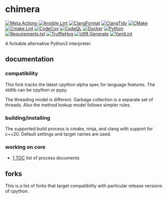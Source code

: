 # chimera

[![Meta Actions](https://github.com/asakatida/chimera/actions/workflows/actions.yml/badge.svg)](https://github.com/asakatida/chimera/actions/workflows/actions.yml) [![Ansible Lint](https://github.com/asakatida/chimera/actions/workflows/ansible-lint.yml/badge.svg)](https://github.com/asakatida/chimera/actions/workflows/ansible-lint.yml) [![ClangFormat](https://github.com/asakatida/chimera/actions/workflows/clang-format.yml/badge.svg)](https://github.com/asakatida/chimera/actions/workflows/clang-format.yml) [![ClangTidy](https://github.com/asakatida/chimera/actions/workflows/clang-tidy.yml/badge.svg)](https://github.com/asakatida/chimera/actions/workflows/clang-tidy.yml) [![CMake](https://github.com/asakatida/chimera/actions/workflows/cmake.yml/badge.svg)](https://github.com/asakatida/chimera/actions/workflows/cmake.yml) [![Cmake Lint](https://github.com/asakatida/chimera/actions/workflows/cmakelint.yml/badge.svg)](https://github.com/asakatida/chimera/actions/workflows/cmakelint.yml) [![CodeCov](https://github.com/asakatida/chimera/actions/workflows/codecov.yml/badge.svg)](https://github.com/asakatida/chimera/actions/workflows/codecov.yml) [![CodeQL](https://github.com/asakatida/chimera/actions/workflows/codeql.yml/badge.svg)](https://github.com/asakatida/chimera/actions/workflows/codeql.yml) [![Docker](https://github.com/asakatida/chimera/actions/workflows/docker.yml/badge.svg)](https://github.com/asakatida/chimera/actions/workflows/docker.yml) [![Python](https://github.com/asakatida/chimera/actions/workflows/python.yml/badge.svg)](https://github.com/asakatida/chimera/actions/workflows/python.yml) [![Requirements.txt](https://github.com/asakatida/chimera/actions/workflows/requirements-txt.yml/badge.svg)](https://github.com/asakatida/chimera/actions/workflows/requirements-txt.yml) [![TruffleHog](https://github.com/asakatida/chimera/actions/workflows/trufflehog.yml/badge.svg)](https://github.com/asakatida/chimera/actions/workflows/trufflehog.yml) [![Utf8 Generate](https://github.com/asakatida/chimera/actions/workflows/utf8-generate.yml/badge.svg)](https://github.com/asakatida/chimera/actions/workflows/utf8-generate.yml) [![YamlLint](https://github.com/asakatida/chimera/actions/workflows/yamllint.yml/badge.svg)](https://github.com/asakatida/chimera/actions/workflows/yamllint.yml)

A forkable alternative Python3 interpreter.

## documentation

### compatibility

This fork tracks the latest cpython alpha spec for language features.  The stdlib can be cpython or pypy.

The threading model is different.  Garbage collection is a separate set of threads.  Also the method lookup model follows simpler rules.

### building/installing

The supported build process is cmake, ninja, and clang with support for c++20.  Default settings and target names are used.

### working on core

- [1 TOC](process/1_TOC.md) list of process documents

## forks

This is a list of forks that target compatibility with particular release versions of cpython.
